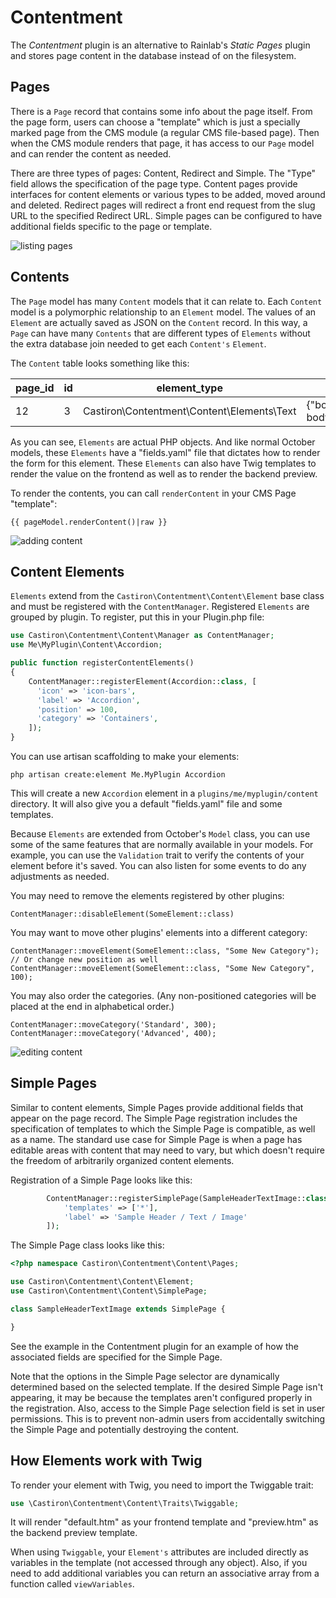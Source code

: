# Contentment

The _Contentment_ plugin is an alternative to Rainlab's _Static Pages_ plugin and stores page content in the database instead of on the filesystem.

## Pages

There is a `Page` record that contains some info about the page itself. From the page form, users can choose a "template" which is just a specially marked page from the CMS module (a regular CMS file-based page). Then when the CMS module renders that page, it has access to our `Page` model and can render the content as needed.

There are three types of pages: Content, Redirect and Simple. The "Type" field allows the specification of the page type. Content pages provide interfaces for content elements or various types to be added, moved around and deleted. Redirect pages will redirect a front end request from the slug URL to the specified Redirect URL. Simple pages can be configured to have additional fields specific to the page or template. 

![listing pages](assets/images/docs/list_pages.png)

## Contents

The `Page` model has many `Content` models that it can relate to. Each `Content` model is a polymorphic relationship to an `Element` model. The values of an `Element` are actually saved as JSON on the `Content` record. In this way, a `Page` can have many `Contents` that are different types of `Elements` without the extra database join needed to get each `Content's` `Element`.

The `Content` table looks something like this:

page_id | id | element_type | data
--- | --- | --- | ---
12 | 3 | Castiron\Contentment\Content\Elements\Text | {"body":"some body text"}

As you can see, `Elements` are actual PHP objects. And like normal October models, these `Elements` have a "fields.yaml" file that dictates how to render the form for this element. These `Elements` can also have Twig templates to render the value on the frontend as well as to render the backend preview.

To render the contents, you can call `renderContent` in your CMS Page "template":

```twig
{{ pageModel.renderContent()|raw }}
```

![adding content](assets/images/docs/add_content.png)

## Content Elements

`Elements` extend from the `Castiron\Contentment\Content\Element` base class and must be registered with the `ContentManager`. Registered `Elements` are grouped by plugin. To register, put this in your Plugin.php file:

```php
use Castiron\Contentment\Content\Manager as ContentManager;
use Me\MyPlugin\Content\Accordion;
```
```php
public function registerContentElements()
{
    ContentManager::registerElement(Accordion::class, [
      'icon' => 'icon-bars',
      'label' => 'Accordion',
      'position' => 100,
      'category' => 'Containers',
    ]);
}
```

You can use artisan scaffolding to make your elements:

```shell
php artisan create:element Me.MyPlugin Accordion
```

This will create a new `Accordion` element in a `plugins/me/myplugin/content` directory. It will also give you a default "fields.yaml" file and some templates.

Because `Elements` are extended from October's `Model` class, you can use some of the same features that are normally available in your models. For example, you can use the `Validation` trait to verify the contents of your element before it's saved. You can also listen for some events to do any adjustments as needed.

You may need to remove the elements registered by other plugins:

```
ContentManager::disableElement(SomeElement::class)
```

You may want to move other plugins' elements into a different category:

```
ContentManager::moveElement(SomeElement::class, "Some New Category");
// Or change new position as well
ContentManager::moveElement(SomeElement::class, "Some New Category", 100);
```

You may also order the categories. (Any non-positioned categories will be placed at the end in alphabetical order.)

```
ContentManager::moveCategory('Standard', 300);
ContentManager::moveCategory('Advanced', 400);
```

![editing content](assets/images/docs/edit_content.png)


## Simple Pages

Similar to content elements, Simple Pages provide additional fields that appear on the page record. The Simple Page registration includes the specification of templates to which the Simple Page is compatible, as well as a name. The standard use case for Simple Page is when a page has editable areas with content that may need to vary, but which doesn't require the freedom of arbitrarily organized content elements.

Registration of a Simple Page looks like this: 

```php
        ContentManager::registerSimplePage(SampleHeaderTextImage::class, [
            'templates' => ['*'],
            'label' => 'Sample Header / Text / Image'
        ]);
```

The Simple Page class looks like this:

```php
<?php namespace Castiron\Contentment\Content\Pages;

use Castiron\Contentment\Content\Element;
use Castiron\Contentment\Content\SimplePage;

class SampleHeaderTextImage extends SimplePage {

}
```

See the example in the Contentment plugin for an example of how the associated fields are specified for the Simple Page.

Note that the options in the Simple Page selector are dynamically determined based on the selected template. If the desired Simple Page isn't appearing, it may be because the templates aren't configured properly in the registration. Also, access to the Simple Page selection field is set in user permissions. This is to prevent non-admin users from accidentally switching the Simple Page and potentially destroying the content.


## How Elements work with Twig

To render your element with Twig, you need to import the Twiggable trait:

```php
use \Castiron\Contentment\Content\Traits\Twiggable;
```

It will render "default.htm" as your frontend template and "preview.htm" as the backend preview template.

When using `Twiggable`, your `Element's` attributes are included directly as variables in the template (not accessed through any object). Also, if you need to add additional variables you can return an associative array from a function called `viewVariables`.
